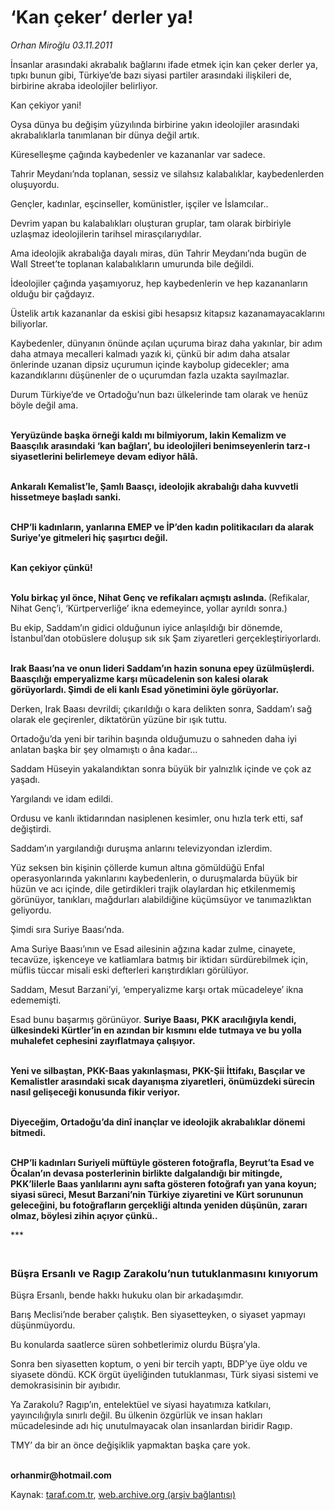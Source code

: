 # ‘Kan çeker’ derler ya!

*Orhan Miroğlu 03.11.2011*

<div class="yazi"><p>İnsanlar arasındaki akrabalık bağlarını ifade etmek için kan çeker derler ya, tıpkı bunun gibi, Türkiye’de bazı siyasi partiler arasındaki ilişkileri de, birbirine akraba ideolojiler belirliyor.</p>
<p>Kan çekiyor yani!</p>
<p>Oysa dünya bu değişim yüzyılında birbirine yakın ideolojiler arasındaki akrabalıklarla tanımlanan bir dünya değil artık.</p>
<p>Küreselleşme çağında kaybedenler ve kazananlar var sadece.</p>
<p>Tahrir Meydanı’nda toplanan, sessiz ve silahsız kalabalıklar, kaybedenlerden oluşuyordu.</p>
<p>Gençler, kadınlar, eşcinseller, komünistler, işçiler ve İslamcılar..</p>
<p>Devrim yapan bu kalabalıkları oluşturan gruplar, tam olarak birbiriyle uzlaşmaz ideolojilerin tarihsel mirasçılarıydılar.</p>
<p>Ama ideolojik akrabalığa dayalı miras, dün Tahrir Meydanı’nda bugün de Wall Street’te toplanan kalabalıkların umurunda bile değildi.</p>
<p>İdeolojiler çağında yaşamıyoruz, hep kaybedenlerin ve hep kazananların olduğu bir çağdayız.</p>
<p>Üstelik artık kazananlar da eskisi gibi hesapsız kitapsız kazanamayacaklarını biliyorlar.</p>
<p>Kaybedenler, dünyanın önünde açılan uçuruma biraz daha yakınlar, bir adım daha atmaya mecalleri kalmadı yazık ki, çünkü bir adım daha atsalar önlerinde uzanan dipsiz uçurumun içinde kaybolup gidecekler; ama kazandıklarını düşünenler de o uçurumdan fazla uzakta sayılmazlar.</p>
<p>Durum Türkiye’de ve Ortadoğu’nun bazı ülkelerinde tam olarak ve henüz böyle değil ama.</p>
<p><b><br/>Yeryüzünde başka örneği kaldı mı bilmiyorum, lakin Kemalizm ve Baasçılık arasındaki ‘kan bağları’, bu ideolojileri benimseyenlerin tarz-ı siyasetlerini belirlemeye devam ediyor hâlâ.</b></p>
<p><b><br/>Ankaralı Kemalist’le, Şamlı Baasçı, ideolojik akrabalığı daha kuvvetli hissetmeye başladı sanki.</b> </p>
<p><b><br/>CHP’li kadınların, yanlarına EMEP ve İP’den kadın politikacıları da alarak Suriye’ye gitmeleri hiç şaşırtıcı değil. </b></p>
<p><b><br/>Kan çekiyor çünkü!</b></p>
<p><b><br/>Yolu birkaç yıl önce, Nihat Genç ve refikaları açmıştı aslında. </b>(Refikalar, Nihat Genç’i, ‘Kürtperverliğe’ ikna edemeyince, yollar ayrıldı sonra.)</p>
<p>Bu ekip, Saddam’ın gidici olduğunun iyice anlaşıldığı bir dönemde, İstanbul’dan otobüslere doluşup sık sık Şam ziyaretleri gerçekleştiriyorlardı. </p>
<p><b><br/>Irak Baası’na ve onun lideri Saddam’ın hazin sonuna epey üzülmüşlerdi. Baasçılığı emperyalizme karşı mücadelenin son kalesi olarak görüyorlardı. Şimdi de eli kanlı Esad yönetimini öyle görüyorlar.</b></p>
<p>Derken, Irak Baası devrildi; çıkarıldığı o kara delikten sonra, Saddam’ı sağ olarak ele geçirenler, diktatörün yüzüne bir ışık tuttu. </p>
<p>Ortadoğu’da yeni bir tarihin başında olduğumuzu o sahneden daha iyi anlatan başka bir şey olmamıştı o âna kadar...</p>
<p>Saddam Hüseyin yakalandıktan sonra büyük bir yalnızlık içinde ve çok az yaşadı. </p>
<p>Yargılandı ve idam edildi.</p>
<p>Ordusu ve kanlı iktidarından nasiplenen kesimler, onu hızla terk etti, saf değiştirdi.</p>
<p>Saddam’ın yargılandığı duruşma anlarını televizyondan izlerdim.</p>
<p>Yüz seksen bin kişinin çöllerde kumun altına gömüldüğü Enfal operasyonlarında yakınlarını kaybedenlerin, o duruşmalarda büyük bir hüzün ve acı içinde, dile getirdikleri trajik olaylardan hiç etkilenmemiş görünüyor, tanıkları, mağdurları alabildiğine küçümsüyor ve tanımazlıktan geliyordu.</p>
<p>Şimdi sıra Suriye Baası’nda. </p>
<p>Ama Suriye Baası’ının ve Esad ailesinin ağzına kadar zulme, cinayete, tecavüze, işkenceye ve katliamlara batmış bir iktidarı sürdürebilmek için, müflis tüccar misali eski defterleri karıştırdıkları görülüyor. </p>
<p>Saddam, Mesut Barzani’yi, ‘emperyalizme karşı ortak mücadeleye’ ikna edememişti.</p>
<p>Esad bunu başarmış görünüyor. <b>Suriye Baası, PKK aracılığıyla kendi, ülkesindeki Kürtler’in en azından bir kısmını elde tutmaya ve bu yolla muhalefet cephesini zayıflatmaya çalışıyor.</b></p>
<p><b><br/>Yeni ve silbaştan, PKK-Baas yakınlaşması, PKK-Şii İttifakı, Basçılar ve Kemalistler arasındaki sıcak dayanışma ziyaretleri, önümüzdeki sürecin nasıl gelişeceği konusunda fikir veriyor.</b></p>
<p><b><br/>Diyeceğim, Ortadoğu’da dinî inançlar ve ideolojik akrabalıklar dönemi bitmedi.</b></p>
<p><b><br/>CHP’li kadınları Suriyeli müftüyle gösteren fotoğrafla, Beyrut’ta Esad ve Öcalan’ın devasa posterlerinin birlikte dalgalandığı bir mitingde, PKK’lilerle Baas yanlılarını aynı safta gösteren fotoğrafı yan yana koyun; siyasi süreci, Mesut Barzani’nin Türkiye ziyaretini ve Kürt sorununun geleceğini, bu fotoğrafların gerçekliği altında yeniden düşünün, zararı olmaz, böylesi zihin açıyor çünkü..</b></p>
<p>***</p>
<h3><br/>Büşra Ersanlı ve Ragıp Zarakolu’nun tutuklanmasını kınıyorum</h3>
<p>Büşra Ersanlı, bende hakkı hukuku olan bir arkadaşımdır.</p>
<p>Barış Meclisi’nde beraber çalıştık. Ben siyasetteyken, o siyaset yapmayı düşünmüyordu. </p>
<p>Bu konularda saatlerce süren sohbetlerimiz olurdu Büşra’yla. </p>
<p>Sonra ben siyasetten koptum, o yeni bir tercih yaptı, BDP’ye üye oldu ve siyasete döndü. KCK örgüt üyeliğinden tutuklanması, Türk siyasi sistemi ve demokrasisinin bir ayıbıdır. </p>
<p>Ya Zarakolu? Ragıp’ın, entelektüel ve siyasi hayatımıza katkıları, yayıncılığıyla sınırlı değil. Bu ülkenin özgürlük ve insan hakları mücadelesinde adı hiç unutulmayacak olan insanlardan biridir Ragıp. </p>
<p>TMY’ da bir an önce değişiklik yapmaktan başka çare yok. </p>
<p><b><br/>orhanmir@hotmail.com</b></p>
</div>

Kaynak: [taraf.com.tr](http://www.taraf.com.tr/orhan-miroglu/makale-kan-ceker-derler-ya.htm), [web.archive.org (arşiv bağlantısı)](http://web.archive.org/web/20130721210624/http://www.taraf.com.tr/orhan-miroglu/makale-kan-ceker-derler-ya.htm)
